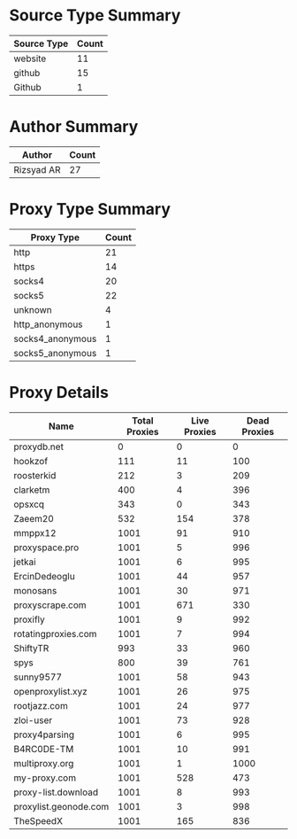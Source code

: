# Source Type Summary

| Source Type | Count |
|-------------|-------|
| website | 11 |
| github | 15 |
| Github | 1 |


# Author Summary

| Author | Count |
|--------|-------|
| Rizsyad AR | 27 |


# Proxy Type Summary

| Proxy Type | Count |
|------------|-------|
| http | 21 |
| https | 14 |
| socks4 | 20 |
| socks5 | 22 |
| unknown | 4 |
| http_anonymous | 1 |
| socks4_anonymous | 1 |
| socks5_anonymous | 1 |


# Proxy Details

| Name | Total Proxies | Live Proxies | Dead Proxies |
|------|---------------|--------------|---------------|
| proxydb.net | 0 | 0 | 0 |
| hookzof | 111 | 11 | 100 |
| roosterkid | 212 | 3 | 209 |
| clarketm | 400 | 4 | 396 |
| opsxcq | 343 | 0 | 343 |
| Zaeem20 | 532 | 154 | 378 |
| mmppx12 | 1001 | 91 | 910 |
| proxyspace.pro | 1001 | 5 | 996 |
| jetkai | 1001 | 6 | 995 |
| ErcinDedeoglu | 1001 | 44 | 957 |
| monosans | 1001 | 30 | 971 |
| proxyscrape.com | 1001 | 671 | 330 |
| proxifly | 1001 | 9 | 992 |
| rotatingproxies.com | 1001 | 7 | 994 |
| ShiftyTR | 993 | 33 | 960 |
| spys | 800 | 39 | 761 |
| sunny9577 | 1001 | 58 | 943 |
| openproxylist.xyz | 1001 | 26 | 975 |
| rootjazz.com | 1001 | 24 | 977 |
| zloi-user | 1001 | 73 | 928 |
| proxy4parsing | 1001 | 6 | 995 |
| B4RC0DE-TM | 1001 | 10 | 991 |
| multiproxy.org | 1001 | 1 | 1000 |
| my-proxy.com | 1001 | 528 | 473 |
| proxy-list.download | 1001 | 8 | 993 |
| proxylist.geonode.com | 1001 | 3 | 998 |
| TheSpeedX | 1001 | 165 | 836 |
